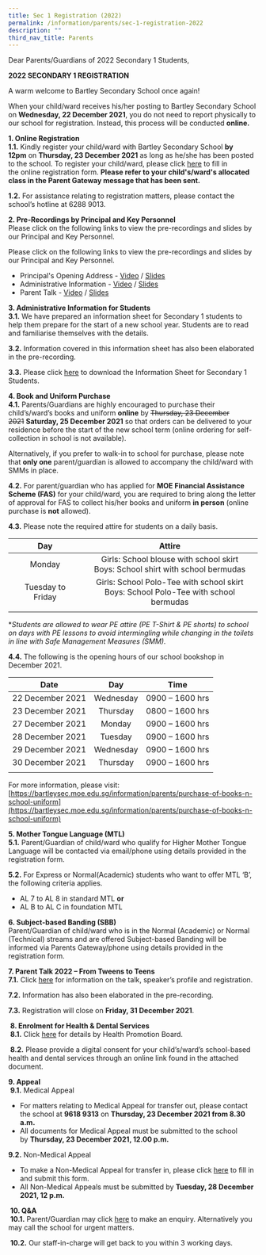 ```yaml
---
title: Sec 1 Registration (2022)
permalink: /information/parents/sec-1-registration-2022
description: ""
third_nav_title: Parents
---
```

Dear Parents/Guardians of 2022 Secondary 1 Students,  

**2022 SECONDARY 1 REGISTRATION**

A warm welcome to Bartley Secondary School once again!  

When your child/ward receives his/her posting to Bartley Secondary School on **Wednesday, 22 December 2021**, you do not need to report physically to our school for registration. Instead, this process will be conducted **online.** 

**1. Online Registration** <br>
**1.1.** Kindly register your child/ward with Bartley Secondary School **by 12pm** on **Thursday, 23 December 2021** as long as he/she has been posted to the school. To register your child/ward, please click [here](https://go.gov.sg/2022sec1reg) to fill in the online registration form. **Please refer to your child's/ward's allocated class in the Parent Gateway message that has been sent.**

**1.2.** For assistance relating to registration matters, please contact the school’s hotline at 6288 9013.

**2. Pre-Recordings by Principal and Key Personnel** <br>
Please click on the following links to view the pre-recordings and slides by our Principal and Key Personnel.

Please click on the following links to view the pre-recordings and slides by our Principal and Key Personnel.
* Principal's Opening Address - [Video](https://bartleysec.moe.edu.sg/qql/slot/u164/S1%20Registration_For%202022%20Cohort/Video%20-%20Principals%20Opening%20Address.mp4) / [Slides](/files/Slide%20-%20Principals%20Opening%20Address.pdf)
* Administrative Information - [Video](https://bartleysec.moe.edu.sg/qql/slot/u164/S1%20Registration_For%202022%20Cohort/Video%20-%20Administrative%20Information.mp4) / [Slides](/files/Slide%20-%20Administrative%20Information.pdf)
* Parent Talk - [Video](https://bartleysec.moe.edu.sg/qql/slot/u164/S1%20Registration_For%202022%20Cohort/Video%20-%20Parent%20Talk.mp4) / [Slides](/files/Slide%20-%20Parent%20Talk.pdf)

**3. Administrative Information for Students** <br>
**3.1.** We have prepared an information sheet for Secondary 1 students to help them prepare for the start of a new school year. Students are to read and familiarise themselves with the details.

**3.2.** Information covered in this information sheet has also been elaborated in the pre-recording.

**3.3.** Please click [here](/files/2022%20Secondary%201%20Information%20Sheet.pdf) to download the Information Sheet for Secondary 1 Students.

**4. Book and Uniform Purchase** <br>
**4.1.** Parents/Guardians are highly encouraged to purchase their child’s/ward’s books and uniform **online** by ~~Thursday, 23 December 2021~~ **Saturday, 25 December 2021** so that orders can be delivered to your residence before the start of the new school term (online ordering for self-collection in school is not available).

Alternatively, if you prefer to walk-in to school for purchase, please note that **only one** parent/guardian is allowed to accompany the child/ward with SMMs in place.

**4.2.** For parent/guardian who has applied for **MOE Financial Assistance Scheme (FAS)** for your child/ward, you are required to bring along the letter of approval for FAS to collect his/her books and uniform **in person** (online purchase is **not** allowed).

**4.3.** Please note the required attire for students on a daily basis.

| Day | Attire |
|:---:|:---:|
| Monday | Girls: School blouse with school skirt<br>Boys: School shirt with school bermudas |
| Tuesday to Friday | Girls: School Polo-Tee with school skirt<br>Boys: School Polo-Tee with school bermudas |
| | |

**Students are allowed to wear PE attire (PE T-Shirt & PE shorts) to school on days with PE lessons to avoid intermingling while changing in the toilets in line with Safe Management Measures (SMM).*

**4.4.** The following is the opening hours of our school bookshop in December 2021.

| Date | Day | Time |
|:---:|:---:|:---:|
| 22 December 2021 | Wednesday | 0900 – 1600 hrs |
| 23 December 2021 | Thursday | 0800 – 1600 hrs |
| 27 December 2021 | Monday | 0900 – 1600 hrs |
| 28 December 2021 | Tuesday | 0900 – 1600 hrs |
| 29 December 2021 | Wednesday | 0900 – 1600 hrs |
| 30 December 2021 | Thursday | 0900 – 1600 hrs |
| | | |

For more information, please visit: <br>
[https://bartleysec.moe.edu.sg/information/parents/purchase-of-books-n-school-uniform](https://bartleysec.moe.edu.sg/information/parents/purchase-of-books-n-school-uniform)

**5. Mother Tongue Language (MTL)** <br>
**5.1.** Parent/Guardian of child/ward who qualify for Higher Mother Tongue Language will be contacted via email/phone using details provided in the registration form.

**5.2.** For Express or Normal(Academic) students who want to offer MTL ‘B’, the following criteria applies.
* AL 7 to AL 8 in standard MTL **or**
* AL B to AL C in foundation MTL

**6. Subject-based Banding (SBB)** <br>
Parent/Guardian of child/ward who is in the Normal (Academic) or Normal (Technical) streams and are offered Subject-based Banding will be informed via Parents Gateway/phone using details provided in the registration form.
  
**7. Parent Talk 2022 – From Tweens to Teens** <br>
**7.1.** Click [here](/files/Parent%20Talk.pdf) for information on the talk, speaker’s profile and registration.

**7.2.** Information has also been elaborated in the pre-recording.

**7.3.** Registration will close on **Friday, 31 December 2021**.

 **8. Enrolment for Health & Dental Services** <br>
 **8.1.** Click [here](/files/Health%20%20Dental%20Services.pdf) for details by Health Promotion Board.

 **8.2.** Please provide a digital consent for your child’s/ward’s school-based health and dental services through an online link found in the attached document.
 
**9. Appeal** <br>
 **9.1.** Medical Appeal
 * For matters relating to Medical Appeal for transfer out, please contact the school at **9618 9313** on **Thursday, 23 December 2021 from 8.30 a.m.**
* All documents for Medical Appeal must be submitted to the school by **Thursday, 23 December 2021, 12.00 p.m.**

**9.2.** Non-Medical Appeal <br>
* To make a Non-Medical Appeal for transfer in, please click [here](https://go.gov.sg/2022sec1appeal) to fill in and submit this form.
* All Non-Medical Appeals must be submitted by **Tuesday, 28 December 2021, 12 p.m.**

 **10. Q&A** <br>
 **10.1.** Parent/Guardian may click [here](https://go.gov.sg/2022sec1qna) to make an enquiry. Alternatively you may call the school for urgent matters.  

 **10.2.** Our staff-in-charge will get back to you within 3 working days.